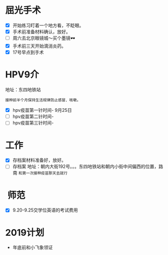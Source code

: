 # 屈光手术
- [x] 开始练习盯着一个地方看，不眨眼。
- [x] 手术前准备材料确认，放好。
- [ ] 周六去北京眼镜城～买个墨镜🕶️
- [x] 手术前三天开始滴消炎药。
- [x] 17号早点到手术

# HPV9介
地址：东四地铁站

``` 
接种前半个月保持生活规律防止感冒、咳嗽。
```
- [x] hpv疫苗第一针时间- 9月25日
- [ ] hpv疫苗第二针时间-
- [ ] hpv疫苗第三针时间-

# 工作
- [x] 存档案材料准备好，放好。
- [ ] 存档案 地址：朝内大街192号。。。东四地铁站和朝内小街中间偏西的位置，路南 `和第一次接种疫苗那天去就行`

#  师范
- [x] 9.20-9.25交学位英语的考试费用

# 2019计划
- 年底前和小飞象领证
